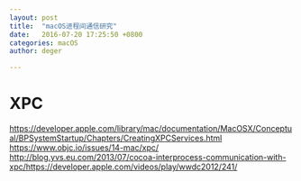 ```yaml
---
layout: post
title:  "macOS进程间通信研究"
date:   2016-07-20 17:25:50 +0800
categories: macOS
author: deger

---
```

# XPC
https://developer.apple.com/library/mac/documentation/MacOSX/Conceptual/BPSystemStartup/Chapters/CreatingXPCServices.html
https://www.objc.io/issues/14-mac/xpc/
http://blog.yvs.eu.com/2013/07/cocoa-interprocess-communication-with-xpc/https://developer.apple.com/videos/play/wwdc2012/241/